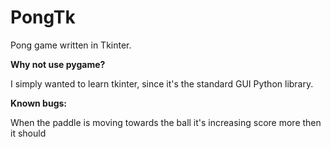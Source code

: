 # PongTk
Pong game written in Tkinter.

<b>Why not use pygame?</b>

I simply wanted to learn tkinter, since it's the standard GUI Python library.

<b>Known bugs:</b>

When the paddle is moving towards the ball it's increasing score more then it should

